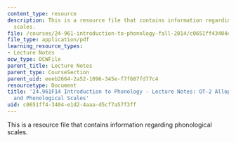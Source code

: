 ```yaml
---
content_type: resource
description: This is a resource file that contains information regarding phonological
  scales.
file: /courses/24-961-introduction-to-phonology-fall-2014/c0651ff43404e1d24aaad5cf7a57f3ff_MIT24_961F14_Lecture7.pdf
file_type: application/pdf
learning_resource_types:
- Lecture Notes
ocw_type: OCWFile
parent_title: Lecture Notes
parent_type: CourseSection
parent_uid: eeeb2664-2a52-1096-345e-f7f687fd77c4
resourcetype: Document
title: '24.961F14 Introduction to Phonology - Lecture Notes: OT-2 Allophonic Distribution
  and Phonological Scales'
uid: c0651ff4-3404-e1d2-4aaa-d5cf7a57f3ff
---
```

This is a resource file that contains information regarding phonological scales.

